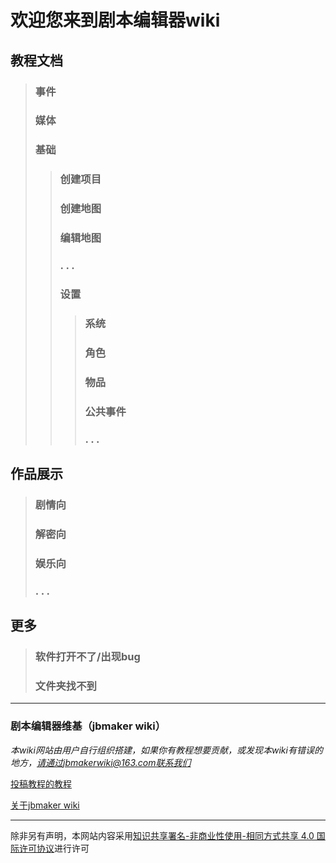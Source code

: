 # 欢迎您来到剧本编辑器wiki

## 教程文档
> ### 事件
> ### 媒体
> ### 基础
> > ### 创建项目
> > ### 创建地图
> > ### 编辑地图
> > ### . . .
> > ### 设置
> > > ### 系统
> > > ### 角色
> > > ### 物品
> > > ### 公共事件
> > > ### . . .

## 作品展示
> ### 剧情向
> ### 解密向
> ### 娱乐向
> ### . . .

## 更多
> ### 软件打开不了/出现bug
> ### 文件夹找不到

*****

### 剧本编辑器维基（jbmaker wiki）

*本wiki网站由用户自行组织搭建，如果你有教程想要贡献，或发现本wiki有错误的地方，请通过jbmakerwiki@163.com联系我们*

[投稿教程的教程](*)

[关于jbmaker wiki](*)

*****
除非另有声明，本网站内容采用[知识共享署名-非商业性使用-相同方式共享 4.0 国际许可协议](http://creativecommons.org/licenses/by-nc-sa/4.0/)进行许可

